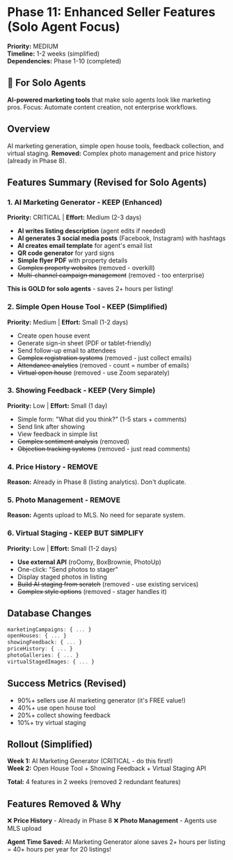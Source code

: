 # Phase 11: Enhanced Seller Features (Solo Agent Focus)

**Priority:** MEDIUM  
**Timeline:** 1-2 weeks (simplified)  
**Dependencies:** Phase 1-10 (completed)

## 🎯 For Solo Agents
**AI-powered marketing tools** that make solo agents look like marketing pros. Focus: Automate content creation, not enterprise workflows.

## Overview
AI marketing generation, simple open house tools, feedback collection, and virtual staging. **Removed:** Complex photo management and price history (already in Phase 8).

## Features Summary (Revised for Solo Agents)

### 1. AI Marketing Generator - **KEEP (Enhanced)**
**Priority:** CRITICAL | **Effort:** Medium (2-3 days)
- **AI writes listing description** (agent edits if needed)
- **AI generates 3 social media posts** (Facebook, Instagram) with hashtags
- **AI creates email template** for agent's email list
- **QR code generator** for yard signs
- **Simple flyer PDF** with property details
- ~~Complex property websites~~ (removed - overkill)
- ~~Multi-channel campaign management~~ (removed - too enterprise)

**This is GOLD for solo agents** - saves 2+ hours per listing!

### 2. Simple Open House Tool - **KEEP (Simplified)**
**Priority:** Medium | **Effort:** Small (1-2 days)
- Create open house event
- Generate sign-in sheet (PDF or tablet-friendly)
- Send follow-up email to attendees
- ~~Complex registration systems~~ (removed - just collect emails)
- ~~Attendance analytics~~ (removed - count = number of emails)
- ~~Virtual open house~~ (removed - use Zoom separately)

### 3. Showing Feedback - **KEEP (Very Simple)**
**Priority:** Low | **Effort:** Small (1 day)
- Simple form: "What did you think?" (1-5 stars + comments)
- Send link after showing
- View feedback in simple list
- ~~Complex sentiment analysis~~ (removed)
- ~~Objection tracking systems~~ (removed - just read comments)

### 4. Price History - **REMOVE**
**Reason:** Already in Phase 8 (listing analytics). Don't duplicate.

### 5. Photo Management - **REMOVE**
**Reason:** Agents upload to MLS. No need for separate system.

### 6. Virtual Staging - **KEEP BUT SIMPLIFY**
**Priority:** Low | **Effort:** Small (1-2 days)
- **Use external API** (roOomy, BoxBrownie, PhotoUp)
- One-click: "Send photos to stager"
- Display staged photos in listing
- ~~Build AI staging from scratch~~ (removed - use existing services)
- ~~Complex style options~~ (removed - stager handles it)

## Database Changes
```typescript
marketingCampaigns: { ... }
openHouses: { ... }
showingFeedback: { ... }
priceHistory: { ... }
photoGalleries: { ... }
virtualStagedImages: { ... }
```

## Success Metrics (Revised)
- 90%+ sellers use AI marketing generator (it's FREE value!)
- 40%+ use open house tool
- 20%+ collect showing feedback
- 10%+ try virtual staging

## Rollout (Simplified)
**Week 1:** AI Marketing Generator (CRITICAL - do this first!)  
**Week 2:** Open House Tool + Showing Feedback + Virtual Staging API

**Total:** 4 features in 2 weeks (removed 2 redundant features)

## Features Removed & Why
❌ **Price History** - Already in Phase 8
❌ **Photo Management** - Agents use MLS upload

**Agent Time Saved:** AI Marketing Generator alone saves 2+ hours per listing = 40+ hours per year for 20 listings!
